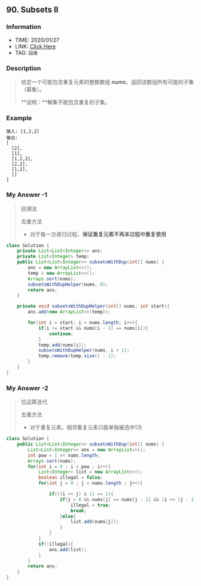 ## 90. Subsets II

### Information

* TIME: 2020/01/27
* LINK: [Click Here](https://leetcode-cn.com/problems/subsets-ii/)
* TAG: `回溯`

### Description

> 给定一个可能包含重复元素的整数数组 ***nums***，返回该数组所有可能的子集（幂集）。
>
> **说明：**解集不能包含重复的子集。

### Example

```text
输入: [1,2,2]
输出:
[
  [2],
  [1],
  [1,2,2],
  [2,2],
  [1,2],
  []
]
```

### My Answer -1

> 回溯法
>
> 去重方法
>
> * 对于每一次递归过程，**保证重复元素不再本过程中重复使用**

```java
class Solution {
    private List<List<Integer>> ans;
    private List<Integer> temp;
    public List<List<Integer>> subsetsWithDup(int[] nums) {
        ans = new ArrayList<>();
        temp = new ArrayList<>();
        Arrays.sort(nums);
        subsetsWithDupHelper(nums, 0);
        return ans;
    }

    private void subsetsWithDupHelper(int[] nums, int start){
        ans.add(new ArrayList<>(temp));

        for(int i = start; i < nums.length; i++){
            if(i != start && nums[i - 1] == nums[i]){
                continue;
            }
            temp.add(nums[i]);
            subsetsWithDupHelper(nums, i + 1);
            temp.remove(temp.size() - 1);
        }
    }
}
```

### My Answer -2

> 位运算迭代
>
> 去重方法
>
> * 对于重复元素，相邻重复元素只能单独被选中1次

```java
class Solution {
    public List<List<Integer>> subsetsWithDup(int[] nums) {
        List<List<Integer>> ans = new ArrayList<>();
        int pow = 1 << nums.length;
        Arrays.sort(nums);
        for(int i = 0 ; i < pow ; i++){
            List<Integer> list = new ArrayList<>();
            boolean illegal = false;
            for(int j = 0 ; j < nums.length ; j++){

                if(((i >> j) & 1) == 1){
                    if(j > 0 && nums[j] == nums[j - 1] && (i >> (j - 1) & 1) == 0){
                        illegal = true;
                        break;
                    }else{
                        list.add(nums[j]);
                    }
                }
            }
            if(!illegal){
                ans.add(list);
            }
        }
        return ans;
    }
}
```

